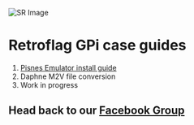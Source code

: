 ![SR Image](https://sinisterspatula.github.io/Retroflag-Gpi-Guides/images/SRimage.jpg)

# Retroflag GPi case guides

  1. [Pisnes Emulator install guide](https://sinisterspatula.github.io/Retroflag-Gpi-Guides/PISNES.md)
  2. Daphne M2V file conversion
  3. Work in progress

## Head back to our [Facebook Group](https://www.facebook.com/groups/SuperRetroPie/)
